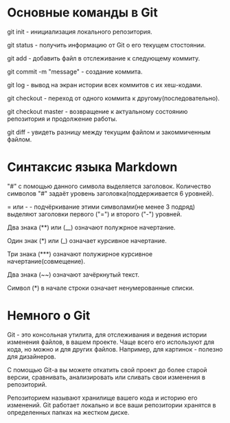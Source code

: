 # Основные команды в Git

git init - инициализация локального репозитория.

git status - получить информацию от Git о его текущем стостоянии.

git add - добавить файл в отслеживание к следующему коммиту.

git commit -m "message" - создание коммита.

git log - вывод на экран истории всех коммитов с их хеш-кодами.

git checkout - переход от одного коммита к другому(последовательно).

git checkout master - возвращение к актуальному состоянию репозитория и продолжение работы.

git diff - увидеть разницу между текущим файлом и закоммиченным файлом.

# Синтаксис языка Markdown

"#" с помощью данного символа выделяется заголовок. Количество символов "#" задаёт уровень заголовка(поддерживается 6 уровней).

= или - - подчёркивание этими символами(не менее 3 подряд) выделяют заголовки первого ("=") и второго ("-") уровней.

Два знака (**) или (__) означают полужрное начертание. 

Один знак (*) или (_) означает курсивное начертание.

Три знака (***) означают полужирное курсивное начертание(совмещение).

Два знака (~~) означают зачёркнутый текст.

Символ (*) в начале строки означает ненумерованные списки.

# Немного о Git

Git - это консольная утилита, для отслеживания и ведения истории изменения файлов, в вашем проекте. Чаще всего его используют для кода, но можно и для других файлов. Например, для картинок - полезно для дизайнеров.

С помощью Git-a вы можете откатить свой проект до более старой версии, сравнивать, анализировать или сливать свои изменения в репозиторий.

Репозиторием называют хранилище вашего кода и историю его изменений. Git работает локально и все ваши репозитории хранятся в определенных папках на жестком диске.